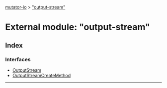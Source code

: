 [mutator-io](../README.md) > ["output-stream"](../modules/_output_stream_.md)



# External module: "output-stream"

## Index

### Interfaces

* [OutputStream](../interfaces/_output_stream_.outputstream.md)
* [OutputStreamCreateMethod](../interfaces/_output_stream_.outputstreamcreatemethod.md)



---
